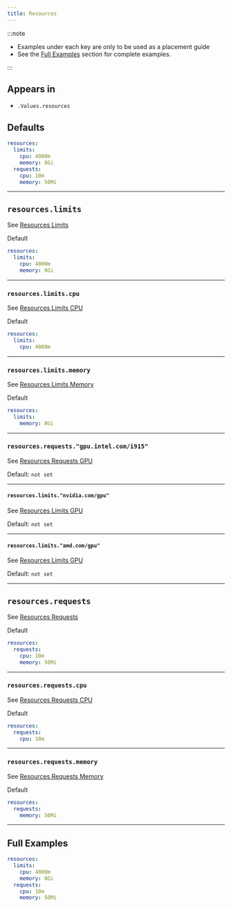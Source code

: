 ```yaml
---
title: Resources
---
```


:::note

- Examples under each key are only to be used as a placement guide
- See the [Full Examples](#full-examples) section for complete examples.

:::

## Appears in

- `.Values.resources`

## Defaults

```yaml
resources:
  limits:
    cpu: 4000m
    memory: 8Gi
  requests:
    cpu: 10m
    memory: 50Mi
```

---

## `resources.limits`

See [Resources Limits](./container/resources.md#resourceslimits)

Default

```yaml
resources:
  limits:
    cpu: 4000m
    memory: 8Gi
```

---

### `resources.limits.cpu`

See [Resources Limits CPU](./container/resources.md#resourceslimitscpu)

Default

```yaml
resources:
  limits:
    cpu: 4000m
```

---

### `resources.limits.memory`

See [Resources Limits Memory](./container/resources.md#resourceslimitsmemory)

Default

```yaml
resources:
  limits:
    memory: 8Gi
```

---

### `resources.requests."gpu.intel.com/i915"`

See [Resources Requests GPU](./container/resources.md#resourceslimitsintelcomi915)

Default: `not set`

---

#### `resources.limits."nvidia.com/gpu"`

See [Resources Limits GPU](./container/resources.md#resourceslimitsnvidiacomgpu)

Default: `not set`

---

#### `resources.limits."amd.com/gpu"`

See [Resources Limits GPU](./container/resources.md#resourceslimitsamdcomgpu)

Default: `not set`

---

## `resources.requests`

See [Resources Requests](./container/resources.md#resourcesrequests)

Default

```yaml
resources:
  requests:
    cpu: 10m
    memory: 50Mi
```

---

### `resources.requests.cpu`

See [Resources Requests CPU](./container/resources.md#resourcesrequestscpu)

Default

```yaml
resources:
  requests:
    cpu: 10m
```

---

### `resources.requests.memory`

See [Resources Requests Memory](./container/resources.md#resourcesrequestsmemory)

Default

```yaml
resources:
  requests:
    memory: 50Mi
```

---

## Full Examples

```yaml
resources:
  limits:
    cpu: 4000m
    memory: 8Gi
  requests:
    cpu: 10m
    memory: 50Mi
```
